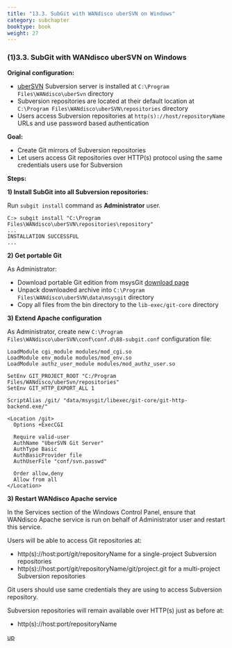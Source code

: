 ```yaml
---
title: "13.3. SubGit with WANdisco uberSVN on Windows"
category: subchapter
booktype: book
weight: 27
---
```


###  (1)3.3. SubGit with WANdisco uberSVN on Windows

**Original configuration:**

+ [uberSVN](http://www.wandisco.com/ubersvn) Subversion server is installed at `C:\Program Files\WANdisco\uberSvn` directory
+ Subversion repositories are located at their default location at `C:\Program Files\WANdisco\uberSVN\repositories` directory
+ Users access Subversion repositories at `http(s)://host/repositoryName` URLs and use password based authentication

**Goal:**

+ Create Git mirrors of Subversion repositories
+ Let users access Git repositories over HTTP(s) protocol using the same credentials users use for Subversion

**Steps:**

**1) Install SubGit into all Subversion repositories:**

Run `subgit install` command as **Administrator** user.

    C:> subgit install "C:\Program Files\WANdisco\uberSVN\repositories\repository"
    ...
    INSTALLATION SUCCESSFUL
    ...

**2) Get portable Git**

As Administrator:

+ Download portable Git edition from msysGit [download page](https://code.google.com/p/msysgit/downloads/list)
+ Unpack downloaded archive into `C:\Program Files\WANdisco\uberSVN\data\msysgit` directory
+ Copy all files from the bin directory to the `lib-exec/git-core` directory

**3) Extend Apache configuration**

As Administrator, create new `C:\Program Files\WANdisco\uberSVN\conf\conf.d\88-subgit.conf` configuration file:

    LoadModule cgi_module modules/mod_cgi.so
    LoadModule env_module modules/mod_env.so
    LoadModule authz_user_module modules/mod_authz_user.so

    SetEnv GIT_PROJECT_ROOT "C:/Program Files/WANdisco/uberSvn/repositories"
    SetEnv GIT_HTTP_EXPORT_ALL 1

    ScriptAlias /git/ "data/msysgit/libexec/git-core/git-http-backend.exe/"

    <Location /git>
      Options +ExecCGI

      Require valid-user
      AuthName "UberSVN Git Server"
      AuthType Basic
      AuthBasicProvider file
      AuthUserFile "conf/svn.passwd"

      Order allow,deny
      Allow from all
    </Location>

**3) Restart WANdisco Apache service**

In the Services section of the Windows Control Panel, ensure that WANdisco Apache service is run on behalf of Administrator user and restart this service.

Users will be able to access Git repositories at:

+ http(s)://host:port/git/repositoryName for a single-project Subversion repositories
+ http(s)://host:port/git/repositoryName/git/project.git for a multi-project Subversion repositories

Git users should use same credentials they are using to access Subversion repository.

Subversion repositories will remain available over HTTP(s) just as before at:

+ http(s)://host:port/repositoryName

[up](#up)